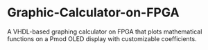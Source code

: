 # Graphic-Calculator-on-FPGA
A VHDL-based graphing calculator on FPGA that plots mathematical functions on a Pmod OLED display with customizable coefficients.
